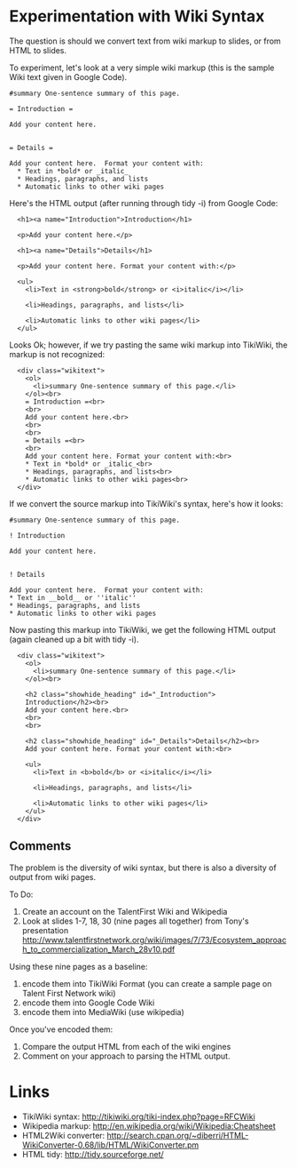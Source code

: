 # Experimentation with Wiki Syntax #

The question is should we convert text from wiki markup to slides, or from HTML to slides.

To experiment, let's look at a very simple wiki markup (this is the sample Wiki text given in Google Code).

```
#summary One-sentence summary of this page.

= Introduction =

Add your content here.


= Details =

Add your content here.  Format your content with:
  * Text in *bold* or _italic_
  * Headings, paragraphs, and lists
  * Automatic links to other wiki pages
```

Here's the HTML output (after running through tidy -i) from Google Code:

```
  <h1><a name="Introduction">Introduction</h1>

  <p>Add your content here.</p>

  <h1><a name="Details">Details</h1>

  <p>Add your content here. Format your content with:</p>

  <ul>
    <li>Text in <strong>bold</strong> or <i>italic</i></li>

    <li>Headings, paragraphs, and lists</li>

    <li>Automatic links to other wiki pages</li>
  </ul>

```

Looks Ok; however, if we try pasting the same wiki markup into TikiWiki, the markup is not recognized:

```
  <div class="wikitext">
    <ol>
      <li>summary One-sentence summary of this page.</li>
    </ol><br>
    = Introduction =<br>
    <br>
    Add your content here.<br>
    <br>
    <br>
    = Details =<br>
    <br>
    Add your content here. Format your content with:<br>
    * Text in *bold* or _italic_<br>
    * Headings, paragraphs, and lists<br>
    * Automatic links to other wiki pages<br>
  </div>

```

If we convert the source markup into TikiWiki's syntax, here's how it looks:

```
#summary One-sentence summary of this page.

! Introduction 

Add your content here.


! Details 

Add your content here.  Format your content with:
* Text in __bold__ or ''italic''
* Headings, paragraphs, and lists
* Automatic links to other wiki pages
```

Now pasting this markup into TikiWiki, we get the following HTML output (again cleaned up a bit with tidy -i).

```
  <div class="wikitext">
    <ol>
      <li>summary One-sentence summary of this page.</li>
    </ol><br>

    <h2 class="showhide_heading" id="_Introduction">
    Introduction</h2><br>
    Add your content here.<br>
    <br>
    <br>

    <h2 class="showhide_heading" id="_Details">Details</h2><br>
    Add your content here. Format your content with:<br>

    <ul>
      <li>Text in <b>bold</b> or <i>italic</i></li>

      <li>Headings, paragraphs, and lists</li>

      <li>Automatic links to other wiki pages</li>
    </ul>
  </div>
```

## Comments ##
The problem is the diversity of wiki syntax, but there is also a diversity of output from wiki pages.

To Do:
  1. Create an account on the TalentFirst Wiki and Wikipedia
  1. Look at slides 1-7, 18, 30 (nine pages all together) from Tony's presentation http://www.talentfirstnetwork.org/wiki/images/7/73/Ecosystem_approach_to_commercialization_March_28v10.pdf

Using these nine pages as a baseline:
  1. encode them into TikiWiki Format (you can create a sample page on Talent First Network wiki)
  1. encode them into Google Code Wiki
  1. encode them into MediaWiki (use wikipedia)

Once you've encoded them:
  1. Compare the output HTML from each of the wiki engines
  1. Comment on your approach to parsing the HTML output.


# Links #

  * TikiWiki syntax: http://tikiwiki.org/tiki-index.php?page=RFCWiki
  * Wikipedia markup: http://en.wikipedia.org/wiki/Wikipedia:Cheatsheet
  * HTML2Wiki converter: http://search.cpan.org/~diberri/HTML-WikiConverter-0.68/lib/HTML/WikiConverter.pm
  * HTML tidy: http://tidy.sourceforge.net/